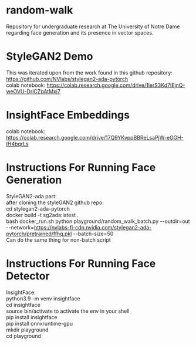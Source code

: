 # random-walk
Repository for undergraduate research at The University of Notre Dame regarding face generation and its presence in vector spaces.

# StyleGAN2 Demo
This was iterated upon from the work found in this github repository: https://github.com/NVlabs/stylegan2-ada-pytorch  
  colab notebook: https://colab.research.google.com/drive/1lerS3Kd7lEjnQ-weOVU-DrlCZpAtMxj7

# InsightFace Embeddings
colab notebook: https://colab.research.google.com/drive/17Q9YKvppBBReLsaPjW-eGGH-IH4bqrLs

# Instructions For Running Face Generation
StyleGAN2-ada part:<br />
  after cloning the styleGAN2 github repo:<br />
  cd stylegan2-ada-pytorch<br />
  docker build -t sg2ada:latest .<br />
  bash docker_run.sh python playground/random_walk_batch.py --outdir=out --network=https://nvlabs-fi-cdn.nvidia.com/stylegan2-ada-pytorch/pretrained/ffhq.pkl --batch-size=50<br />
  Can do the same thing for non-batch script<br />

# Instructions For Running Face Detector
InsightFace:<br />
  python3.9 -m venv insightface<br />
  cd insightface<br />
  source bin/activate to activate the env in your shell<br />
  pip install insightface<br />
  pip install onnxruntime-gpu<br />
  mkdir playground<br />
  cd playground<br />
